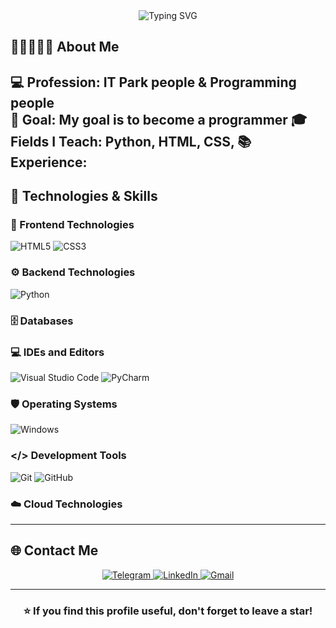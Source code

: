 <!-- Profile Banner -->
<div align="center">
  <img src="https://readme-typing-svg.demolab.com?font=Fira+Code&size=26&pause=1000&color=00C4FF&center=true&vCenter=true&width=600&lines=Hello!+I'm+Maftuna+Ramatova!;IT+people+%26+;People+in+Programming+and+IT" alt="Typing SVG" />
</div>

## 👧🏻👩🏻‍💻 About Me

💻 **Profession:** IT Park people & Programming people  
🎯 **Goal:** My goal is to become a programmer
🎓 **Fields I Teach:** Python, HTML, CSS, 
📚 **Experience:** 
---

## 🚀 Technologies & Skills

### 🎨 Frontend Technologies
![HTML5](https://img.shields.io/badge/HTML5-E34F26?style=for-the-badge&logo=html5&logoColor=white)
![CSS3](https://img.shields.io/badge/CSS3-1572B6?style=for-the-badge&logo=css3&logoColor=white)


### ⚙️ Backend Technologies
![Python](https://img.shields.io/badge/Python-3776AB?style=for-the-badge&logo=python&logoColor=white)


### 🗄️ Databases


### 💻 IDEs and Editors
![Visual Studio Code](https://img.shields.io/badge/VS_Code-0078D4?style=for-the-badge&logo=visual%20studio%20code&logoColor=white)
![PyCharm](https://img.shields.io/badge/PyCharm-143?style=for-the-badge&logo=pycharm&logoColor=black&color=black&labelColor=green)


### 🛡️ Operating Systems

![Windows](https://img.shields.io/badge/Windows-0078D6?style=for-the-badge&logo=windows&logoColor=white)


### </> Development Tools
![Git](https://img.shields.io/badge/Git-F05032?style=for-the-badge&logo=git&logoColor=white)
![GitHub](https://img.shields.io/badge/GitHub-100000?style=for-the-badge&logo=github&logoColor=white)

### ☁️ Cloud Technologies


---

## 🌐 Contact Me

<div align="center">
  <a href="https://t.me/Senyoramoon">
    <img src="https://img.shields.io/badge/Telegram-2CA5E0?style=for-the-badge&logo=telegram&logoColor=white" alt="Telegram"/>
  </a>
  <a href="https://www.linkedin.com/in/Senyoramoon">
    <img src="https://img.shields.io/badge/LinkedIn-0077B5?style=for-the-badge&logo=linkedin&logoColor=white" alt="LinkedIn"/>
  </a>
  <a href="mailto:Djumaniyazovumarjon@gmail.com">
    <img src="https://img.shields.io/badge/Gmail-D14836?style=for-the-badge&logo=gmail&logoColor=white" alt="Gmail"/>
  </a>
</div>

---

<div align="center">
  <h3>⭐ If you find this profile useful, don't forget to leave a star!</h3>
</div>
